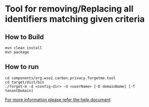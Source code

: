 # Tool for removing/Replacing all identifiers matching given criteria

## How to Build

```
mvn clean install
mvn package
```

## How to run
```
cd components/org.wso2.carbon.privacy.forgetme.tool
cd target/dist/bin
./forget-m -d <config-dir> -U <userName> [-D domainName] [-T tenantDomain]

```

[For more information please refer the help document](components/org.wso2.carbon.privacy.forgetme.tool/src/main/resources/help.md)

